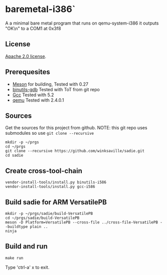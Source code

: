 # baremetal-i386`

A a minimal bare metal program that runs on qemu-system-i386
it outputs "OK\n" to a COM1 at 0x3f8

License
---
[Apache 2.0 license](http://www.apache.org/licenses/).

Prerequesites
---
* [Meson](https://mesonbuild.com) for building, Tested with 0.27
* [binutils-gdb](https://www.gnu.org/software/binutils/) Tested with ToT from git repo
* [Gcc](https://gcc.gnu.org/) Tested with 5.2
* [qemu](http://wiki.qemu.org/Main_Page) Tested with 2.4.0.1

Sources
---
Get the sources for this project from github.
NOTE: this git repo uses submodules so use `git clone --recursive`
```
mkdir -p ~/prgs
cd ~/prgs
git clone --recursive https://github.com/winksaville/sadie.git
cd sadie
```
Create cross-tool-chain
---
```
vendor-install-tools/install.py binutils-i586
vendor-install-tools/install.py gcc-i586
```
Build sadie for ARM VersatilePB
---
```
mkdir -p ~/prgs/sadie/build-VersatilePB
cd ~/prgs/sadie/build-VersatilePB
meson -D Platform=VersatilePB --cross-file ../cross-file-VersatilePB --buildtype plain ..
ninja
```
Build and run
---
```
make run
```
Type 'ctrl-a' x to exit.
